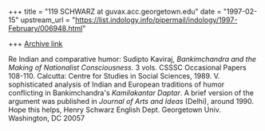 +++
title = "119 SCHWARZ at guvax.acc.georgetown.edu"
date = "1997-02-15"
upstream_url = "https://list.indology.info/pipermail/indology/1997-February/006948.html"

+++
[Archive link](https://list.indology.info/pipermail/indology/1997-February/006948.html)

Re Indian and comparative humor:
Sudipto Kaviraj, _Bankimchandra and the Making of Nationalist 
Consciousness._ 3 vols. CSSSC Occasional Papers 108-110. Calcutta: 
Centre for Studies in Social Sciences, 1989. V. sophisticated analysis 
of Indian and European traditions of humor conflicting in 
Bankimchandra's _Kamilakantar Daptar_. A brief version of the argument 
was published in _Journal of Arts and Ideas_ (Delhi), around 1990.
Hope this helps,
Henry Schwarz
English Dept.
Georgetown Univ.
Washington, DC 20057




